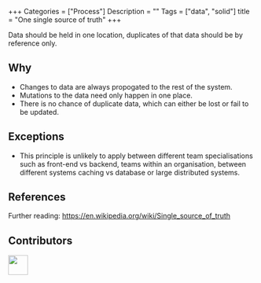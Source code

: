 
+++
Categories = ["Process"]
Description = ""
Tags = ["data", "solid"]
title = "One single source of truth"
+++

Data should be held in one location, duplicates of that data should be by reference only.


## Why

* Changes to data are always propogated to the rest of the system.
* Mutations to the data need only happen in one place.
* There is no chance of duplicate data, which can either be lost or fail to be updated.


## Exceptions

* This principle is unlikely to apply between different team specialisations such as front-end vs backend, teams within an organisation, between different systems caching vs database or large distributed systems.


## References
Further reading:
https://en.wikipedia.org/wiki/Single_source_of_truth


## Contributors

<a class="contributor" alt="Adam Craven" href="https://github.com/adamcraven">
  <img src="https://github.com/adamcraven.png?size=80" width="40">
</a>
